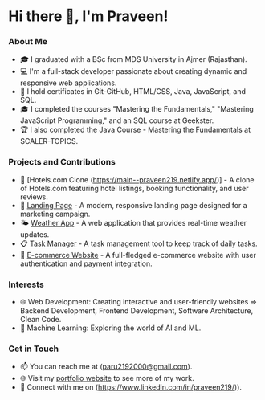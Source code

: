 # Hi there 👋, I'm Praveen!

### About Me
- 🎓 I graduated with a BSc from MDS University in Ajmer (Rajasthan).
- 💻 I'm a full-stack developer passionate about creating dynamic and responsive web applications.
- 🔧 I hold certificates in Git-GitHub, HTML/CSS, Java, JavaScript, and SQL.
- 🎓 I completed the courses "Mastering the Fundamentals," "Mastering JavaScript Programming," and an SQL course at Geekster.
- 🏆 I also completed the Java Course - Mastering the Fundamentals at SCALER-TOPICS.
 
### Projects and Contributions
- 🚀 [Hotels.com Clone (https://main--praveen219.netlify.app/)] - A clone of Hotels.com featuring hotel listings, booking functionality, and user reviews.
- 🌟 [Landing Page](link-to-project) - A modern, responsive landing page designed for a marketing campaign.
- 🌤️ [Weather App](link-to-project) - A web application that provides real-time weather updates.
- 📋 [Task Manager](link-to-project) - A task management tool to keep track of daily tasks.
- 🛒 [E-commerce Website](link-to-project) - A full-fledged e-commerce website with user authentication and payment integration.

### Interests
- 🌐 Web Development: Creating interactive and user-friendly websites => Backend Development, Frontend Development, Software Architecture, Clean Code.
- 🧠 Machine Learning: Exploring the world of AI and ML.

### Get in Touch
- 📫 You can reach me at (paru2192000@gmail.com).
- 🌐 Visit my [portfolio website](link-to-your-website) to see more of my work.
- 💼 Connect with me on (https://www.linkedin.com/in/praveen219/)).


